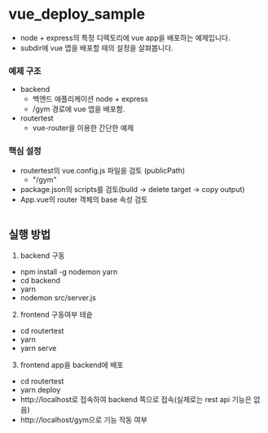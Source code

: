 # vue_deploy_sample
* node + express의 특정 디렉토리에  vue app을 배포하는 예제입니다.
* subdir에 vue 앱을 배포할 때의 설정을 살펴봅니다.

### 예제 구조
* backend 
  - 백엔드 애플리케이션 node + express 
  - /gym 경로에 vue 앱을 배포함.
* routertest 
  - vue-router을 이용한 간단한 예제
  
### 핵심 설정 
* routertest의 vue.config.js 파일을 검토 (publicPath)
  - "/gym"
* package.json의 scripts를 검토(build -> delete target -> copy output)
* App.vue의 router 객체의 base 속성 검토
~~~

~~~
  
## 실행 방법
1. backend 구동
- npm install -g nodemon yarn
- cd backend
- yarn
- nodemon src/server.js

2. frontend 구동여부 테슽
- cd routertest
- yarn
- yarn serve

3. frontend app을 backend에 배포
- cd routertest
- yarn deploy
- http://localhost로 접속하여 backend 쪽으로 접속(실제로는 rest api 기능은 없음)
- http://localhost/gym으로 기능 작동 여부 

